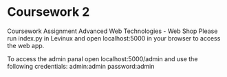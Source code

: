 # Coursework 2
Coursework Assignment Advanced Web Technologies - Web Shop
Please run index.py in Levinux and open localhost:5000 in your browser to access the web app.


To access the admin panal open localhost:5000/admin and use the following credentials:
admin:admin
password:admin
